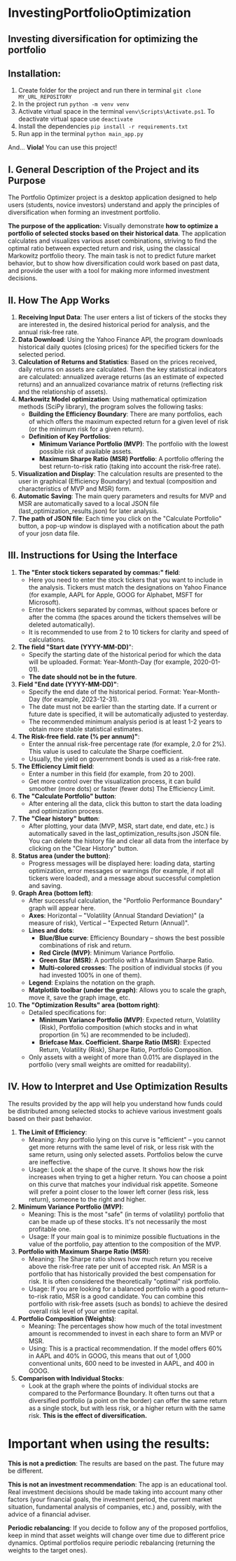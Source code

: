 # InvestingPortfolioOptimization
## Investing diversification for optimizing the portfolio

## Installation:
1. Create folder for the project and run there in terminal `git clone MY_URL_REPOSITORY`
2. In the project run `python -m venv venv`
3. Activate virtual space in the terminal `venv\Scripts\Activate.ps1`. To deactivate virtual space use `deactivate`
4. Install the dependencies `pip install -r requirements.txt`
5. Run app in the terminal `python main_app.py`

And... **Viola!** You can use this project!

## I. General Description of the Project and its Purpose
The Portfolio Optimizer project is a desktop application designed to help users (students, novice investors) understand and apply the principles of diversification when forming an investment portfolio.

**The purpose of the application:**
Visually demonstrate **how to optimize a portfolio of selected stocks based on their historical data**. The application calculates and visualizes various asset combinations, striving to find the optimal ratio between expected return and risk, using the classical Markowitz portfolio theory. The main task is not to predict future market behavior, but to show how diversification could work based on past data, and provide the user with a tool for making more informed investment decisions.

## II. How The App Works
1. **Receiving Input Data**: The user enters a list of tickers of the stocks they are interested in, the desired historical period for analysis, and the annual risk-free rate.
2. **Data Download**: Using the Yahoo Finance API, the program downloads historical daily quotes (closing prices) for the specified tickers for the selected period.
3. **Calculation of Returns and Statistics**: Based on the prices received, daily returns on assets are calculated. Then the key statistical indicators are calculated: annualized average returns (as an estimate of expected returns) and an annualized covariance matrix of returns (reflecting risk and the relationship of assets).
4. **Markowitz Model optimization**: Using mathematical optimization methods (SciPy library), the program solves the following tasks:
    - **Building the Efficiency Boundary**: There are many portfolios, each of which offers the maximum expected return for a given level of risk (or the minimum risk for a given return).
    - **Definition of Key Portfolios**:
        - **Minimum Variance Portfolio (MVP)**: The portfolio with the lowest possible risk of available assets.
        - **Maximum Sharpe Ratio (MSR) Portfolio**: A portfolio offering the best return-to-risk ratio (taking into account the risk-free rate).
5. **Visualization and Display**: The calculation results are presented to the user in graphical (Efficiency Boundary) and textual (composition and characteristics of MVP and MSR) form.
6. **Automatic Saving**: The main query parameters and results for MVP and MSR are automatically saved to a local JSON file (last_optimization_results.json) for later analysis.
7. **The path of JSON file**: Each time you click on the "Calculate Portfolio" button, a pop-up window is displayed with a notification about the path of your josn data file.

## III. Instructions for Using the Interface
1. **The "Enter stock tickers separated by commas:" field**:
    - Here you need to enter the stock tickers that you want to include in the analysis. Tickers must match the designations on Yahoo Finance (for example, AAPL for Apple, GOOG for Alphabet, MSFT for Microsoft).
    - Enter the tickers separated by commas, without spaces before or after the comma (the spaces around the tickers themselves will be deleted automatically).
    - It is recommended to use from 2 to 10 tickers for clarity and speed of calculations.
2. **The field "Start date (YYYY-MM-DD)**":
    - Specify the starting date of the historical period for which the data will be uploaded. Format: Year-Month-Day (for example, 2020-01-01).
    - **The date should not be in the future**.
3. **Field "End date (YYYY-MM-DD)"**:
    - Specify the end date of the historical period. Format: Year-Month-Day (for example, 2023-12-31).
    - The date must not be earlier than the starting date. If a current or future date is specified, it will be automatically adjusted to yesterday.
    - The recommended minimum analysis period is at least 1-2 years to obtain more stable statistical estimates.
4. **The Risk-free field. rate (% per annum)"**:
    - Enter the annual risk-free percentage rate (for example, 2.0 for 2%). This value is used to calculate the Sharpe coefficient.
    - Usually, the yield on government bonds is used as a risk-free rate.
5. **The Efficiency Limit field**:
    - Enter a number in this field (for example, from 20 to 200).
    - Get more control over the visualization process, it can build smoother (more dots) or faster (fewer dots) The Efficiency Limit.
6. **The "Calculate Portfolio" button**:
    - After entering all the data, click this button to start the data loading and optimization process.
7. **The "Clear history" button**:
    -  After plotting, your data (MVP, MSR, start date, end date, etc.) is automatically saved in the last_optimization_results.json JSON file. You can delete the history file and clear all data from the interface by clicking on the "Clear History" button. 
8. **Status area (under the button)**:
    - Progress messages will be displayed here: loading data, starting optimization, error messages or warnings (for example, if not all tickers were loaded), and a message about successful completion and saving.
9. **Graph Area (bottom left)**:
    - After successful calculation, the "Portfolio Performance Boundary" graph will appear here.
    - **Axes**: Horizontal – "Volatility (Annual Standard Deviation)" (a measure of risk), Vertical – "Expected Return (Annual)".
    - **Lines and dots**:
        - **Blue/Blue curve**: Efficiency Boundary – shows the best possible combinations of risk and return.
        - **Red Circle (MVP)**: Minimum Variance Portfolio.
        - **Green Star (MSR)**: A portfolio with a Maximum Sharpe Ratio.
        - **Multi-colored crosses**: The position of individual stocks (if you had invested 100% in one of them).
    - **Legend**: Explains the notation on the graph.
    - **Matplotlib toolbar (under the graph)**: Allows you to scale the graph, move it, save the graph image, etc.
10. **The "Optimization Results" area (bottom right)**:
    - Detailed specifications for:
        - **Minimum Variance Portfolio (MVP)**: Expected return, Volatility (Risk), Portfolio composition (which stocks and in what proportion (in %) are recommended to be included).
        - **Briefcase Max. Coefficient. Sharpe Ratio (MSR)**: Expected Return, Volatility (Risk), Sharpe Ratio, Portfolio Composition.
    - Only assets with a weight of more than 0.01% are displayed in the portfolio (very small weights are omitted for readability).

## IV. How to Interpret and Use Optimization Results
The results provided by the app will help you understand how funds could be distributed among selected stocks to achieve various investment goals based on their past behavior.

1. **The Limit of Efficiency**:
    - Meaning: Any portfolio lying on this curve is "efficient" – you cannot get more returns with the same level of risk, or less risk with the same return, using only selected assets. Portfolios below the curve are ineffective.
    - Usage: Look at the shape of the curve. It shows how the risk increases when trying to get a higher return. You can choose a point on this curve that matches your individual risk appetite. Someone will prefer a point closer to the lower left corner (less risk, less return), someone to the right and higher.
2. **Minimum Variance Portfolio (MVP)**:
    - Meaning: This is the most "safe" (in terms of volatility) portfolio that can be made up of these stocks. It's not necessarily the most profitable one.
    - Usage: If your main goal is to minimize possible fluctuations in the value of the portfolio, pay attention to the composition of the MVP.
3. **Portfolio with Maximum Sharpe Ratio (MSR)**:
    - Meaning: The Sharpe ratio shows how much return you receive above the risk-free rate per unit of accepted risk. An MSR is a portfolio that has historically provided the best compensation for risk. It is often considered the theoretically "optimal" risk portfolio.
    - Usage: If you are looking for a balanced portfolio with a good return–to-risk ratio, MSR is a good candidate. You can combine this portfolio with risk-free assets (such as bonds) to achieve the desired overall risk level of your entire capital.
4. **Portfolio Composition (Weights)**:
    - Meaning: The percentages show how much of the total investment amount is recommended to invest in each share to form an MVP or MSR.
    - Using: This is a practical recommendation. If the model offers 60% in AAPL and 40% in GOOG, this means that out of 1,000 conventional units, 600 need to be invested in AAPL, and 400 in GOOG.
5. **Comparison with Individual Stocks**:
    - Look at the graph where the points of individual stocks are compared to the Performance Boundary. It often turns out that a diversified portfolio (a point on the border) can offer the same return as a single stock, but with less risk, or a higher return with the same risk. **This is the effect of diversification.**

# Important when using the results:
**This is not a prediction**: The results are based on the past. The future may be different.

**This is not an investment recommendation**: The app is an educational tool. Real investment decisions should be made taking into account many other factors (your financial goals, the investment period, the current market situation, fundamental analysis of companies, etc.) and, possibly, with the advice of a financial adviser.

**Periodic rebalancing**: If you decide to follow any of the proposed portfolios, keep in mind that asset weights will change over time due to different price dynamics. Optimal portfolios require periodic rebalancing (returning the weights to the target ones).
